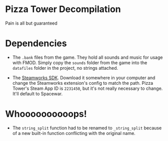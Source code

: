 # Pizza Tower Decompilation
Pain is all but guaranteed

# Dependencies
- The `.bank` files from the game. They hold all sounds and music for usage with FMOD.
Simply copy the `sounds` folder from the game into the `datafiles` folder in the project,
no strings attached.

- The [Steamworks SDK](https://partner.steamgames.com/downloads/steamworks_sdk.zip).
Download it somewhere in your computer and change the Steamworks extension's config to match the path. Pizza Tower's Steam App ID is `2231450`, but it's not really necessary to change. It'll default to Spacewar.

# Whoooooooooops!
- The `string_split` function had to be renamed to `_string_split` because of a new built-in
function conflicting with the original name.
